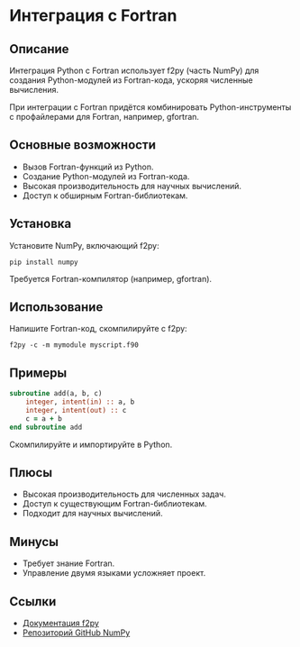 # Интеграция с Fortran

## Описание
Интеграция Python с Fortran использует f2py (часть NumPy) для создания Python-модулей из Fortran-кода, ускоряя численные вычисления.

При интеграции с Fortran придётся комбинировать Python-инструменты с профайлерами для Fortran, например, gfortran.

## Основные возможности
- Вызов Fortran-функций из Python.
- Создание Python-модулей из Fortran-кода.
- Высокая производительность для научных вычислений.
- Доступ к обширным Fortran-библиотекам.

## Установка
Установите NumPy, включающий f2py:
```
pip install numpy
```
Требуется Fortran-компилятор (например, gfortran).

## Использование
Напишите Fortran-код, скомпилируйте с f2py:
```
f2py -c -m mymodule myscript.f90
```

## Примеры
```fortran
subroutine add(a, b, c)
    integer, intent(in) :: a, b
    integer, intent(out) :: c
    c = a + b
end subroutine add
```
Скомпилируйте и импортируйте в Python.

## Плюсы
- Высокая производительность для численных задач.
- Доступ к существующим Fortran-библиотекам.
- Подходит для научных вычислений.

## Минусы
- Требует знание Fortran.
- Управление двумя языками усложняет проект.

## Ссылки
- [Документация f2py](https://numpy.org/doc/stable/f2py/)
- [Репозиторий GitHub NumPy](https://github.com/numpy/numpy)